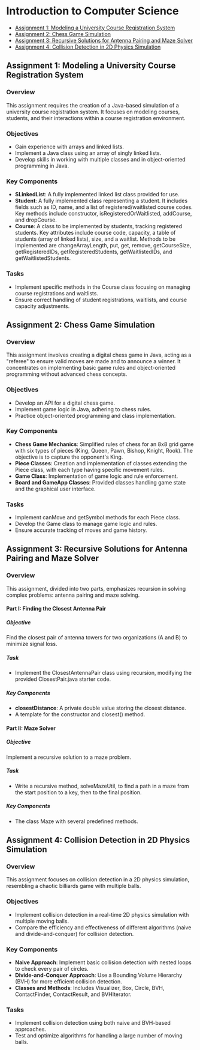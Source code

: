 # Introduction to Computer Science

- [Assignment 1: Modeling a University Course Registration System](#assignment-1-modeling-a-university-course-registration-system)
- [Assignment 2: Chess Game Simulation](#assignment-2-chess-game-simulation)
- [Assignment 3: Recursive Solutions for Antenna Pairing and Maze Solver](#assignment-3-recursive-solutions-for-antenna-pairing-and-maze-solver)
- [Assignment 4: Collision Detection in 2D Physics Simulation](#assignment-4-collision-detection-in-2d-physics-simulation)

## Assignment 1: Modeling a University Course Registration System

### Overview
This assignment requires the creation of a Java-based simulation of a university course registration system. It focuses on modeling courses, students, and their interactions within a course registration environment.

### Objectives
- Gain experience with arrays and linked lists.
- Implement a Java class using an array of singly linked lists.
- Develop skills in working with multiple classes and in object-oriented programming in Java.

### Key Components
- **SLinkedList**: A fully implemented linked list class provided for use.
- **Student**: A fully implemented class representing a student. It includes fields such as ID, name, and a list of registered/waitlisted course codes. Key methods include constructor, isRegisteredOrWaitlisted, addCourse, and dropCourse.
- **Course**: A class to be implemented by students, tracking registered students. Key attributes include course code, capacity, a table of students (array of linked lists), size, and a waitlist. Methods to be implemented are changeArrayLength, put, get, remove, getCourseSize, getRegisteredIDs, getRegisteredStudents, getWaitlistedIDs, and getWaitlistedStudents.

### Tasks
- Implement specific methods in the Course class focusing on managing course registrations and waitlists.
- Ensure correct handling of student registrations, waitlists, and course capacity adjustments.

## Assignment 2: Chess Game Simulation

### Overview
This assignment involves creating a digital chess game in Java, acting as a "referee" to ensure valid moves are made and to announce a winner. It concentrates on implementing basic game rules and object-oriented programming without advanced chess concepts.

### Objectives
- Develop an API for a digital chess game.
- Implement game logic in Java, adhering to chess rules.
- Practice object-oriented programming and class implementation.

### Key Components
- **Chess Game Mechanics**: Simplified rules of chess for an 8x8 grid game with six types of pieces (King, Queen, Pawn, Bishop, Knight, Rook). The objective is to capture the opponent's King.
- **Piece Classes**: Creation and implementation of classes extending the Piece class, with each type having specific movement rules.
- **Game Class**: Implementation of game logic and rule enforcement.
- **Board and GameApp Classes**: Provided classes handling game state and the graphical user interface.

### Tasks
- Implement canMove and getSymbol methods for each Piece class.
- Develop the Game class to manage game logic and rules.
- Ensure accurate tracking of moves and game history.

## Assignment 3: Recursive Solutions for Antenna Pairing and Maze Solver

### Overview
This assignment, divided into two parts, emphasizes recursion in solving complex problems: antenna pairing and maze solving.

#### Part I: Finding the Closest Antenna Pair
##### Objective
Find the closest pair of antenna towers for two organizations (A and B) to minimize signal loss.

##### Task
- Implement the ClosestAntennaPair class using recursion, modifying the provided ClosestPair.java starter code.

##### Key Components
- **closestDistance**: A private double value storing the closest distance.
- A template for the constructor and closest() method.

#### Part II: Maze Solver
##### Objective
Implement a recursive solution to a maze problem.

##### Task
- Write a recursive method, solveMazeUtil, to find a path in a maze from the start position to a key, then to the final position.

##### Key Components
- The class Maze with several predefined methods.

## Assignment 4: Collision Detection in 2D Physics Simulation

### Overview
This assignment focuses on collision detection in a 2D physics simulation, resembling a chaotic billiards game with multiple balls.

### Objectives
- Implement collision detection in a real-time 2D physics simulation with multiple moving balls.
- Compare the efficiency and effectiveness of different algorithms (naive and divide-and-conquer) for collision detection.

### Key Components
- **Naive Approach**: Implement basic collision detection with nested loops to check every pair of circles.
- **Divide-and-Conquer Approach**: Use a Bounding Volume Hierarchy (BVH) for more efficient collision detection.
- **Classes and Methods**: Includes Visualizer, Box, Circle, BVH, ContactFinder, ContactResult, and BVHIterator.

### Tasks
- Implement collision detection using both naive and BVH-based approaches.
- Test and optimize algorithms for handling a large number of moving balls.
